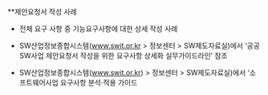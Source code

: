 **제안요청서 작성 사례 
+ 전체 요구 사항 중 기능요구사항에 대한 상세 작성 사례
* SW산업정보종합시스템(www.swit.or.kr > 정보센터 > SW제도자료실)에서 ‘공공SW사업 제안요청서 작성을 위한 요구사항 상세화 실무가이드라인’ 참조
+ SW산업정보종합시스템(www.swit.or.kr) > 정보센터 > SW제도자료실)에서 ‘소프트웨어사업 요구사항 분석·적용 가이드